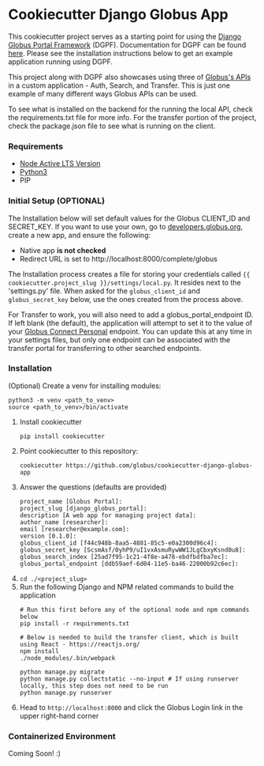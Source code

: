 # Cookiecutter Django Globus App

This cookiecutter project serves as a starting point for using the [Django Globus Portal Framework](https://github.com/globus/django-globus-portal-framework) (DGPF). Documentation for DGPF can be found [here](https://django-globus-portal-framework.readthedocs.io/en/stable/). Please see the installation instructions below to get an example application running using DGPF.

This project along with DGPF also showcases using three of [Globus's APIs](https://docs.globus.org/api/) in a custom application - Auth, Search, and Transfer. This is just one example of many different ways Globus APIs can be used.

To see what is installed on the backend for the running the local API, check the requirements.txt file for more info. For the transfer portion of the project, check the package.json file to see what is running on the client.

### Requirements
* [Node Active LTS Version](https://nodejs.org/download/release/latest-v16.x/)
* [Python3](https://devguide.python.org/#status-of-python-branches)
* PIP

### Initial Setup (OPTIONAL)
The Installation below will set default values for the Globus CLIENT_ID and SECRET_KEY.
If you want to use your own, go to [developers.globus.org](developers.globus.org), create a new app, and ensure the following:

* Native app **is not checked**
* Redirect URL is set to http://localhost:8000/complete/globus

The Installation process creates a file for storing your credentials called 
`{{ cookiecutter.project_slug }}/settings/local.py`. It resides next to the 'settings.py' file. When asked for the `globus_client_id` and `globus_secret_key` below, use the ones created from the process above.

For Transfer to work, you will also need to add a globus_portal_endpoint ID. If left blank (the default), the application will attempt to set it to the value of your [Globus Connect Personal](https://www.globus.org/globus-connect-personal) endpoint. You can update this at any time in your settings files, but only one endpoint can be associated with the transfer portal for transferring to other searched endpoints.

### Installation
(Optional) Create a venv for installing modules:
```
python3 -m venv <path_to_venv> 
source <path_to_venv>/bin/activate
```
1. Install cookiecutter
	```
	pip install cookiecutter
	```
2. Point cookiecutter to this repository:
	```
	cookiecutter https://github.com/globus/cookiecutter-django-globus-app
	```
3. Answer the questions (defaults are provided)
	```
	project_name [Globus Portal]: 
	project_slug [django_globus_portal]: 
	description [A web app for managing project data]: 
	author_name [researcher]: 
	email [researcher@example.com]: 
	version [0.1.0]: 
	globus_client_id [f44c948b-8aa5-4881-85c5-e0a2300d96c4]:
	globus_secret_key [ScsmAsf/0yhP9/uI1vxAsmuRywWW1JLgCbxyKsnd0u8]:
	globus_search_index [25ad7f95-1c21-4f8e-a478-ebdfbdfba7ec]:
	globus_portal_endpoint [ddb59aef-6d04-11e5-ba46-22000b92c6ec]:
	```
4. `cd ./<project_slug>`
5. Run the following Django and NPM related commands to build the application
	```
	# Run this first before any of the optional node and npm commands below
	pip install -r requirements.txt

	# Below is needed to build the transfer client, which is built using React - https://reactjs.org/
	npm install
	./node_modules/.bin/webpack

	python manage.py migrate
	python manage.py collectstatic --no-input # If using runserver locally, this step does not need to be run
	python manage.py runserver
	```
6. Head to `http://localhost:8000` and click the Globus Login link in the upper right-hand corner

### Containerized Environment 
Coming Soon! :) 
